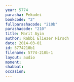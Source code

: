 ```yaml
---
year: 5774
parasha: Pekudei
bookcode: "2"
fullparashacode: "210b"
parashacode: "210"
title: Marit Ayin
author: Rabbi Eliezer Hirsch
date: 2014-03-01
id: 5774210b1
filename: 5774-210b-1
layout: audio
moment: 
shabbat: 
occasion: 
---
```

